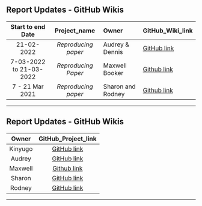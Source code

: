 
Report Updates - GitHub Wikis
---

Start to end Date |  Project_name | Owner | GitHub_Wiki_link 
:---: | :---: | :--- | :--- 
21-02-2022| *Reproducing paper* | Audrey & Dennis | [GitHub link](https://github.com/Kinyugo/phylogenetic_analysis_weltevreden/wiki)
7-03-2022 to 21-03-2022| *Reproducing Paper*|Maxwell Booker| [Github link](https://github.com/alunga20/Miniproject/wiki)
7 - 21 Mar 2021 | *Reproducing paper* | Sharon and Rodney | [Github link](https://github.com/Rodneyomukuti/16S-analysis-on-prokaryotic-diversity-in-vended-food-and-environmental-samples/wiki) 
---

Report Updates - GitHub Wikis
---

Owner | GitHub_Project_link 
:---: | :---: 
Kinyugo | [GitHub link](https://github.com/users/Kinyugo/projects/1)
Audrey | [GitHub link](https://github.com/users/Oronda/projects/2)
Maxwell| [Github link](https://github.com/alunga20/Bionformatics-Internship/projects/2)
Sharon | [GitHub link](https://github.com/users/swatiri/projects/1)
Rodney | [GitHub link](https://github.com/users/Rodneyomukuti/projects/3)
---

